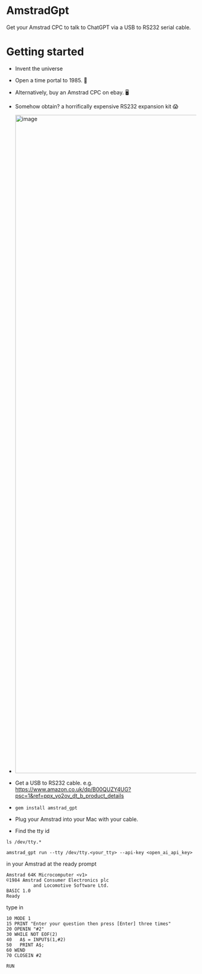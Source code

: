 # AmstradGpt

Get your Amstrad CPC to talk to ChatGPT via a USB to RS232 serial cable.

# Getting started
- Invent the universe
- Open a time portal to 1985. 👾
- Alternatively, buy an Amstrad CPC on ebay. 🖥️
- Somehow obtain? a horrifically expensive RS232 expansion kit 😱
- <img width="1740" alt="image" src="https://github.com/user-attachments/assets/a340e899-ec10-45f6-89b5-01a935c5f1d5">

- Get a USB to RS232 cable. e.g. https://www.amazon.co.uk/dp/B00QUZY4UG?psc=1&ref=ppx_yo2ov_dt_b_product_details
- `gem install amstrad_gpt`
- Plug your Amstrad into your Mac with your cable.
- Find the tty id

```
ls /dev/tty.*
```

```
amstrad_gpt run --tty /dev/tty.<your_tty> --api-key <open_ai_api_key>
```

in your Amstrad at the ready prompt 
```
Amstrad 64K Microcomputer <v1>
©1984 Amstrad Consumer Electronics plc
          and Locomotive Software Ltd.
BASIC 1.0
Ready
```

type in
```
10 MODE 1
15 PRINT "Enter your question then press [Enter] three times"
20 OPENIN "#2"
30 WHILE NOT EOF(2)
40   A$ = INPUT$(1,#2)
50   PRINT A$;
60 WEND
70 CLOSEIN #2

RUN
```

